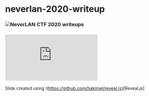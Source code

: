 # neverlan-2020-writeup
### ![NeverLAN CTF 2020 writeups](https://jeongm-in.github.io/neverlan-2020-writeup/#/title-slide)  
### ![Slide notes](https://github.com/jeongm-in/neverlan-2020-writeup/blob/master/notes/note.md)


Slide created using !(https://github.com/hakimel/reveal.js)[Reveal.js]


